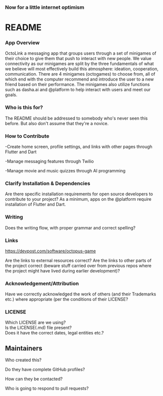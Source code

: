 ### Now for a little internet optimism

# README

### App Overview
OctoLink a messaging app that groups users through a set of minigames of their choice to give them that push to interact with new people. We value connectivity as our minigames are split by the three fundamentals of what we believe will most effectively build this atmosphere: ideation, cooperation, communication. There are 4 minigames (octogames) to choose from, all of which end with the computer recommend and introduce the user to a new friend based on their performance. The minigames also utilize functions such as dasha.ai and @platform to help interact with users and meet our goals.

### Who is this for?
The README should be addressed to somebody who's never seen this before.
But also don't assume that they're a novice.

### How to Contribute
-Create home screen, profile settings, and links with other pages through Flutter and Dart 

-Manage messaging features through Twilio

-Manage movie and music quizzes through AI programming

### Clarify Installation & Dependencies
Are there specific installation requirements for open source developers to contribute to your project? As a minimum, apps on the @platform require installation of Flutter and Dart. 

### Writing

Does the writing flow, with proper grammar and correct spelling?

### Links

https://devpost.com/software/octopus-game

Are the links to external resources correct?
Are the links to other parts of the project correct
(beware stuff carried over from previous repos where the
project might have lived during earlier development)?


### Acknowledgement/Attribution

Have we correctly acknowledged the work of others (and their Trademarks etc.)
where appropriate (per the conditions of their LICENSE?

### LICENSE

Which LICENSE are we using?  
Is the LICENSE(.md) file present?  
Does it have the correct dates, legal entities etc.?

## Maintainers

Who created this?  

Do they have complete GitHub profiles?  

How can they be contacted?  

Who is going to respond to pull requests?  
